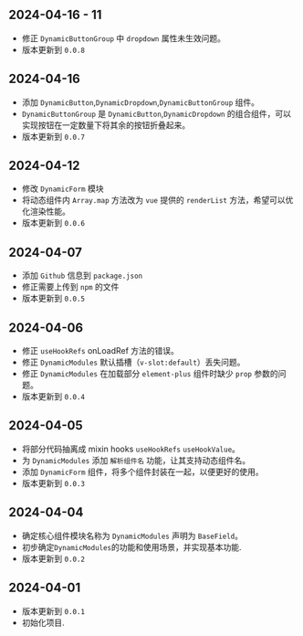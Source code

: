 ## 2024-04-16 - 11

- 修正 `DynamicButtonGroup` 中 `dropdown` 属性未生效问题。
- 版本更新到 `0.0.8`

## 2024-04-16

- 添加 `DynamicButton`,`DynamicDropdown`,`DynamicButtonGroup`  组件。
- `DynamicButtonGroup` 是 `DynamicButton`,`DynamicDropdown` 的组合组件，可以实现按钮在一定数量下将其余的按钮折叠起来。
- 版本更新到 `0.0.7`

## 2024-04-12

- 修改 `DynamicForm` 模块
- 将动态组件内 `Array.map` 方法改为 `vue` 提供的 `renderList` 方法，希望可以优化渲染性能。
- 版本更新到 `0.0.6`

## 2024-04-07

- 添加 `Github` 信息到 `package.json`
- 修正需要上传到 `npm` 的文件
- 版本更新到 `0.0.5`

## 2024-04-06

- 修正 `useHookRefs` onLoadRef 方法的错误。
- 修正 `DynamicModules` 默认插槽（`v-slot:default`）丢失问题。
- 修正 `DynamicModules` 在加载部分 `element-plus` 组件时缺少 `prop` 参数的问题。
- 版本更新到 `0.0.4`

## 2024-04-05

- 将部分代码抽离成 mixin hooks `useHookRefs` `useHookValue`。
- 为 `DynamicModules` 添加 `解析组件名` 功能，让其支持动态组件名。
- 添加 `DynamicForm` 组件，将多个组件封装在一起，以便更好的使用。
- 版本更新到 `0.0.3`

## 2024-04-04

- 确定核心组件模块名称为 `DynamicModules` 声明为 `BaseField`。
- 初步确定`DynamicModules`的功能和使用场景，并实现基本功能.
- 版本更新到 `0.0.2`

## 2024-04-01

- 版本更新到 `0.0.1`
- 初始化项目.
